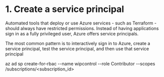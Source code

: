 # 1. Create a service principal

Automated tools that deploy or use Azure services - such as Terraform - should always have restricted permissions. Instead of having applications sign in as a fully privileged user, Azure offers service principals.

The most common pattern is to interactively sign in to Azure, create a service principal, test the service principal, and then use that service principal 

az ad sp create-for-rbac --name wipcontrol --role Contributor --scopes /subscriptions/<subscription_id>





